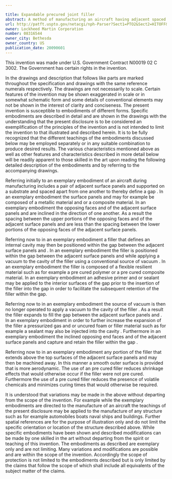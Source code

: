 ```yaml
---

title: Expandable precured joint filler
abstract: A method of manufacturing an aircraft having adjacent spaced apart surface panels using a hollow filler within the gap between the spaced apart surface panels.
url: http://patft.uspto.gov/netacgi/nph-Parser?Sect1=PTO2&Sect2=HITOFF&p=1&u=%2Fnetahtml%2FPTO%2Fsearch-adv.htm&r=1&f=G&l=50&d=PALL&S1=08316544&OS=08316544&RS=08316544
owner: Lockheed Martin Corporation
number: 08316544
owner_city: Bethesda
owner_country: US
publication_date: 20090601
---
```

This invention was made under U.S. Government Contract N00019 02 C 3002. The Government has certain rights in the invention.

In the drawings and description that follows like parts are marked throughout the specification and drawings with the same reference numerals respectively. The drawings are not necessarily to scale. Certain features of the invention may be shown exaggerated in scale or in somewhat schematic form and some details of conventional elements may not be shown in the interest of clarity and conciseness. The present invention is susceptible to embodiments of different forms. Specific embodiments are described in detail and are shown in the drawings with the understanding that the present disclosure is to be considered an exemplification of the principles of the invention and is not intended to limit the invention to that illustrated and described herein. It is to be fully recognized that the different teachings of the embodiments discussed below may be employed separately or in any suitable combination to produce desired results. The various characteristics mentioned above as well as other features and characteristics described in more detail below will be readily apparent to those skilled in the art upon reading the following detailed description of the embodiments and by referring to the accompanying drawings.

Referring initially to an exemplary embodiment of an aircraft during manufacturing includes a pair of adjacent surface panels and supported on a substrate and spaced apart from one another to thereby define a gap . In an exemplary embodiment the surface panels and may for example be composed of a metallic material and or a composite material. In an exemplary embodiment the opposing faces and of the adjacent surface panels and are inclined in the direction of one another. As a result the spacing between the upper portions of the opposing faces and of the adjacent surface panels and are less than the spacing between the lower portions of the opposing faces of the adjacent surface panels.

Referring now to in an exemplary embodiment a filler that defines an internal cavity may then be positioned within the gap between the adjacent surface panels and . In an exemplary embodiment the filler is positioned within the gap between the adjacent surface panels and while applying a vacuum to the cavity of the filler using a conventional source of vacuum . In an exemplary embodiment the filler is composed of a flexible resilient material such as for example a pre cured polymer or a pre cured composite material. In an exemplary embodiment an adhesive primer and or sealant may be applied to the interior surfaces of the gap prior to the insertion of the filler into the gap in order to facilitate the subsequent retention of the filler within the gap.

Referring now to in an exemplary embodiment the source of vacuum is then no longer operated to apply a vacuum to the cavity of the filler . As a result the filler expands to fill the gap between the adjacent surface panels and . In an exemplary embodiment in order to further increase the expansion of the filler a pressurized gas and or uncured foam or filler material such as for example a sealant may also be injected into the cavity . Furthermore in an exemplary embodiment the inclined opposing end faces and of the adjacent surface panels and capture and retain the filler within the gap .

Referring now to in an exemplary embodiment any portion of the filler that extends above the top surfaces of the adjacent surface panels and may then be machined away. In this manner a smooth outer surface is provided that is more aerodynamic. The use of an pre cured filler reduces shrinkage effects that would otherwise occur if the filler were not pre cured. Furthermore the use of a pre cured filler reduces the presence of volatile chemicals and minimizes curing times that would otherwise be required.

It is understood that variations may be made in the above without departing from the scope of the invention. For example while the exemplary embodiments are directed to the manufacture of an aircraft the teachings of the present disclosure may be applied to the manufacture of any structure such as for example automobiles boats naval ships and buildings. Further spatial references are for the purpose of illustration only and do not limit the specific orientation or location of the structure described above. While specific embodiments have been shown and described modifications can be made by one skilled in the art without departing from the spirit or teaching of this invention. The embodiments as described are exemplary only and are not limiting. Many variations and modifications are possible and are within the scope of the invention. Accordingly the scope of protection is not limited to the embodiments described but is only limited by the claims that follow the scope of which shall include all equivalents of the subject matter of the claims.

